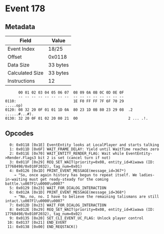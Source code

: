 # Event 178

## Metadata

| Field           | Value    |
|-----------------|----------|
| Event Index     | 18/25    |
| Offset          | 0x0118   |
| Data Size       | 33 bytes |
| Calculated Size | 33 bytes |
| Instructions    | 12       |

```
      00 01 02 03 04 05 06 07  08 09 0A 0B 0C 0D 0E 0F
      -- -- -- -- -- -- -- --  -- -- -- -- -- -- -- --
0110:                          1E F0 FF FF 7F 6F 70 29          .....op)
0120: 08 32 20 0F 01 01 1D 0A  80 23 1D 0B 80 23 29 08  .2 ......#...#).
0130: 32 20 0F 01 02 20 00 21  00                       2 ... .!.       
```

## Opcodes

```
  0: 0x0118 [0x1E] EventEntity looks at LocalPlayer and starts talking
  1: 0x011D [0x6F] WAIT_FRAME_DELAY: Yield until WaitTime reaches zero
  2: 0x011E [0x70] WAIT_ENTITY_RENDER_FLAG: Wait while EventEntity->Render.Flags3 bit 2 is set (cancel turn if not)
  3: 0x011F [0x29] REQ_SET_WAIT(priority=0x08, entity_id=Kiwawa (ID: 17768498/0x010F2032), tag_num=0x01)
  4: 0x0126 [0x1D] PRINT_EVENT_MESSAGE(message_id=367*)
    → "So, once again history has begun to repeat itself. We ladies-in-waiting must get ready-steady for the coming battle.\u007F1\u0000\u0007"
  5: 0x0129 [0x23] WAIT_FOR_DIALOG_INTERACTION
  6: 0x012A [0x1D] PRINT_EVENT_MESSAGE(message_id=368*)
    → "No, no, no. I have to believe the remaining talismans are still intact.\u007F1\u0000\u0007"
  7: 0x012D [0x23] WAIT_FOR_DIALOG_INTERACTION
  8: 0x012E [0x29] REQ_SET_WAIT(priority=0x08, entity_id=Kiwawa (ID: 17768498/0x010F2032), tag_num=0x02)
  9: 0x0135 [0x20] SET_CLI_EVENT_UC_FLAG: Unlock player control
 10: 0x0137 [0x21] END_EVENT
 11: 0x0138 [0x00] END_REQSTACK()
```
